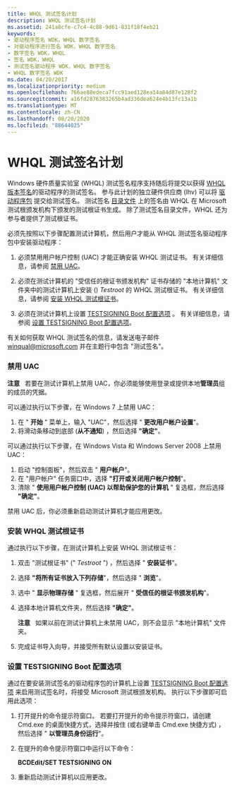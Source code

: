 ```yaml
---
title: WHQL 测试签名计划
description: WHQL 测试签名计划
ms.assetid: 241a8cfe-c7c4-4c88-9d61-831f18f4eb21
keywords:
- 驱动程序签名 WDK，WHQL 数字签名
- 对驱动程序进行签名 WDK，WHQL 数字签名
- 数字签名 WDK，WHQL
- 签名 WDK，WHQL
- 测试签名驱动程序 WDK，WHQL 数字签名
- WHQL 数字签名 WDK
ms.date: 04/20/2017
ms.localizationpriority: medium
ms.openlocfilehash: 766ae88edeca7fcc91aed128ea14a84d87e128f2
ms.sourcegitcommit: a16fd2876383265b4ad336dea624e4b13fc13a1b
ms.translationtype: MT
ms.contentlocale: zh-CN
ms.lasthandoff: 08/20/2020
ms.locfileid: "88644025"
---
```

# <a name="whql-test-signature-program"></a>WHQL 测试签名计划


Windows 硬件质量实验室 (WHQL) 测试签名程序支持随后将提交以获得 [WHQL 版本签名](whql-release-signature.md)的驱动程序的测试签名。 参与此计划的独立硬件供应商 (Ihv) 可以将 [驱动程序包](driver-packages.md) 提交给测试签名。 测试签名 [目录文件](catalog-files.md) 上的签名由 WHQL 在 Microsoft 测试根颁发机构下颁发的测试根证书生成。 除了测试签名目录文件，WHQL 还为参与者提供了测试根证书。

必须先按照以下步骤配置测试计算机，然后用户才能从 WHQL 测试签名驱动程序包中安装驱动程序：

1.  必须禁用用户帐户控制 (UAC) 才能正确安装 WHQL 测试证书。 有关详细信息，请参阅 [禁用 UAC](#disabling-uac)。

2.  必须在测试计算机的 "受信任的根证书颁发机构" 证书存储的 "本地计算机" 文件夹中的测试计算机上安装 () *Testroot* 的 WHQL 测试根证书。 有关详细信息，请参阅 [安装 WHQL 测试根证书](#installing-the-whql-test-root-certificate)。

3.  必须在测试计算机上设置 [TESTSIGNING Boot 配置选项](the-testsigning-boot-configuration-option.md) 。 有关详细信息，请参阅 [设置 TESTSIGNING Boot 配置选项](#setting-the-testsigning-boot-configuration-option)。

有关如何获取 WHQL 测试签名的信息，请发送电子邮件 <winqual@microsoft.com> 并在主题行中包含 "测试签名"。

### <a name="disabling-uac"></a>禁用 UAC

**注意**   若要在测试计算机上禁用 UAC，你必须能够使用登录或提供本地**管理员**组的成员的凭据。

 

可以通过执行以下步骤，在 Windows 7 上禁用 UAC：

1.  在 " **开始** " 菜单上，输入 "UAC"，然后选择 " **更改用户帐户设置**"。
2.  将滑动条移动到底部 (**从不通知**) ，然后选择 **"确定"**。

可以通过执行以下步骤，在 Windows Vista 和 Windows Server 2008 上禁用 UAC：

1.  启动 "控制面板"，然后双击 " **用户帐户**"。
2.  在 "用户帐户" 任务窗口中，选择 **"打开或关闭用户帐户控制**"。
3.  清除 " **使用用户帐户控制 (UAC) 以帮助保护您的计算机** " 复选框，然后选择 **"确定"**。

禁用 UAC 后，你必须重新启动测试计算机才能应用更改。

### <a name="installing-the-whql-test-root-certificate"></a>安装 WHQL 测试根证书

通过执行以下步骤，在测试计算机上安装 WHQL 测试根证书：

1.  双击 "测试根证书" (" *Testroot* ") ，然后选择 " **安装证书**"。

2.  选择 **"将所有证书放入下列存储**"，然后选择 " **浏览**"。

3.  选中 " **显示物理存储** " 复选框，然后展开 " **受信任的根证书颁发机构**"。

4.  选择本地计算机文件夹，然后选择 **"确定"**。

    **注意**   如果以前在测试计算机上未禁用 UAC，则不会显示 "本地计算机" 文件夹。

     

5.  完成证书导入向导，并接受所有默认设置以安装证书。

### <a name="setting-the-testsigning-boot-configuration-option"></a>设置 TESTSIGNING Boot 配置选项

通过在要安装测试签名的驱动程序包的计算机上设置 [TESTSIGNING Boot 配置选项](the-testsigning-boot-configuration-option.md) 来启用测试签名时，将接受 Microsoft 测试根颁发机构。 执行以下步骤即可启用此选项：

1.  打开提升的命令提示符窗口。 若要打开提升的命令提示符窗口，请创建 Cmd.exe 的桌面快捷方式，选择并按住 (或右键单击 Cmd.exe 快捷方式) ，然后选择 " **以管理员身份运行**"。

2.  在提升的命令提示符窗口中运行以下命令：

    **BCDEdit/SET TESTSIGNING ON**

3.  重新启动测试计算机以应用更改。

 

 





